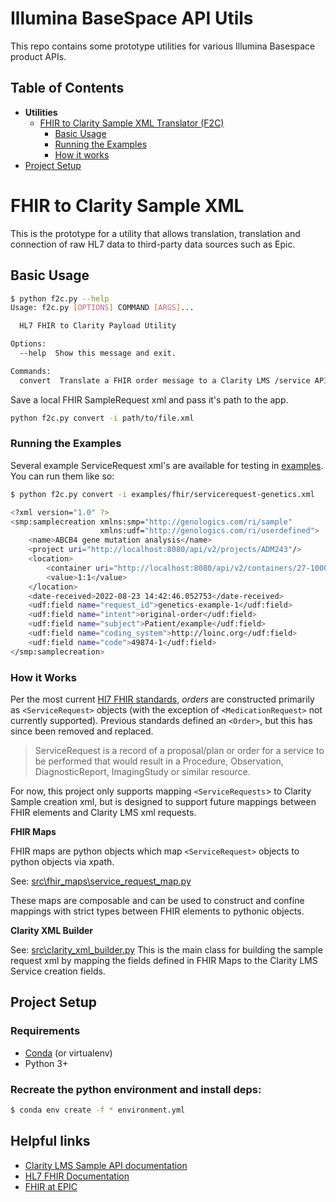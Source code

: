 Illumina BaseSpace API Utils
=======
This repo contains some prototype utilities for various Illumina Basespace product APIs.

## Table of Contents
* **Utilities**
  * [FHIR to Clarity Sample XML Translator (F2C)](#fhir-to-clarity-sample-xml)
    * [Basic Usage](#basic-usage)
    * [Running the Examples](#running-the-examples)
    * [How it works](#how-it-works)
* [Project Setup](#project-setup)

# FHIR to Clarity Sample XML
This is the prototype for a utility that allows translation, translation and connection of raw HL7 data to third-party data sources such as Epic.

## Basic Usage
```sh
$ python f2c.py --help
Usage: f2c.py [OPTIONS] COMMAND [ARGS]...

  HL7 FHIR to Clarity Payload Utility

Options:
  --help  Show this message and exit.

Commands:
  convert  Translate a FHIR order message to a Clarity LMS /service API...
```

Save a local FHIR SampleRequest xml and pass it's path to the app.
```bash
python f2c.py convert -i path/to/file.xml
```

### Running the Examples
Several example ServiceRequest xml's are available for testing in [examples](/examples). You can run them like so:
```bash
$ python f2c.py convert -i examples/fhir/servicerequest-genetics.xml

<?xml version="1.0" ?>
<smp:samplecreation xmlns:smp="http://genologics.com/ri/sample"
                    xmlns:udf="http://genologics.com/ri/userdefined">
    <name>ABCB4 gene mutation analysis</name>
    <project uri="http://localhost:8080/api/v2/projects/ADM243"/>
    <location>
        <container uri="http://localhost:8080/api/v2/containers/27-100001"/>
        <value>1:1</value>
    </location>
    <date-received>2022-08-23 14:42:46.052753</date-received>
    <udf:field name="request_id">genetics-example-1</udf:field>
    <udf:field name="intent">original-order</udf:field>
    <udf:field name="subject">Patient/example</udf:field>
    <udf:field name="coding_system">http://loinc.org</udf:field>
    <udf:field name="code">49874-1</udf:field>
</smp:samplecreation>
```

### How it Works
Per the most current [Hl7 FHIR standards](http://hl7.org/fhir/), _orders_ are constructed primarily as `<ServiceRequest>` objects (with the exception of `<MedicationRequest>` not currently supported). Previous standards defined an `<Order>`, but this has since been removed and replaced.

> ServiceRequest is a record of a proposal/plan or order for a service to be performed that would result in a Procedure, Observation, DiagnosticReport, ImagingStudy or similar resource.

For now, this project only supports mapping `<ServiceRequests`> to Clarity Sample creation xml, but is designed to support future mappings between FHIR elements and Clarity LMS xml requests.

**FHIR Maps**

FHIR maps are python objects which map `<ServiceRequest>` objects to python objects via xpath.

See: [src\fhir_maps\service_request_map.py](src\fhir_maps\service_request_map.py)

These maps are composable and can be used to construct and confine mappings with strict types between FHIR elements to pythonic objects.

**Clarity XML Builder**

See: [src\clarity_xml_builder.py](src\clarity_xml_builder.py)
This is the main class for building the sample request xml by mapping the fields defined in FHIR Maps to the Clarity LMS Service creation fields.

## Project Setup
### Requirements
* [Conda](https://docs.conda.io/en/latest/miniconda.html) (or virtualenv)
* Python 3+

### Recreate the python environment and install deps:
  
  ```sh
  $ conda env create -f * environment.yml
  ```

## Helpful links
* [Clarity LMS Sample API documentation](https://d10e8rzir0haj8.cloudfront.net/6.0/data_smp.html#artifact)
* [HL7 FHIR Documentation](http://hl7.org/fhir/)
* [FHIR at EPIC](https://fhir.epic.com/)